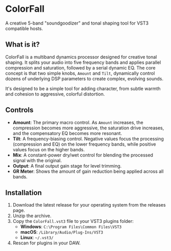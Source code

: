 # ColorFall

A creative 5-band "soundgoodizer" and tonal shaping tool for VST3 compatible hosts.

## What is it?

ColorFall is a multiband dynamics processor designed for creative tonal shaping. It splits your audio into five frequency bands and applies parallel compression and saturation, followed by a serial dynamic EQ. The core concept is that two simple knobs, `Amount` and `Tilt`, dynamically control dozens of underlying DSP parameters to create complex, evolving sounds.

It's designed to be a simple tool for adding character, from subtle warmth and cohesion to aggressive, colorful distortion.

## Controls

-   **Amount**: The primary macro control. As `Amount` increases, the compression becomes more aggressive, the saturation drive increases, and the compensatory EQ becomes more resonant.
-   **Tilt**: A frequency-biasing control. Negative values focus the processing (compression and EQ) on the lower frequency bands, while positive values focus on the higher bands.
-   **Mix**: A constant-power dry/wet control for blending the processed signal with the original.
-   **Output**: A final output gain stage for level trimming.
-   **GR Meter**: Shows the amount of gain reduction being applied across all bands.

## Installation

1.  Download the latest release for your operating system from the releases page.
2.  Unzip the archive.
3.  Copy the `ColorFall.vst3` file to your VST3 plugins folder:
    -   **Windows**: `C:\Program Files\Common Files\VST3`
    -   **macOS**: `/Library/Audio/Plug-Ins/VST3`
    -   **Linux**: `~/.vst3/`
4.  Rescan for plugins in your DAW.

